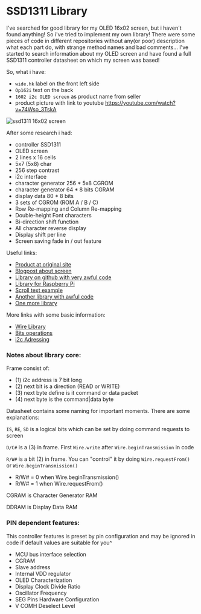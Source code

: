 # SSD1311 Library

I've searched for good library for my OLED 16x02 screen, but i haven't found anything! So i've tried to implement my own library! 
There were some pieces of code in different repositories without any(or poor) description what each part do, with strange method names and bad comments...
I've started to search information about my OLED screen and have found a full SSD1311 controller datasheet on which my screen was based!

So, what i have:

* `wide.hk` label on the front left side
* `Op162i` text on the back
* `1602 i2c OLED screen` as product name from seller 
* product picture with link to youtube https://youtube.com/watch?v=74Wso_3TskA

![ssd1311 16x02 screen][device]

After some research i had:

* controller SSD1311
* OLED screen
* 2 lines x 16 cells
* 5x7 (5x8) char
* 256 step contrast
* i2c interface
* character generator 256 * 5x8 CGROM
* character generator 64 * 8 bits CGRAM
* display data 80 * 8 bits
* 3 sets of CGROM (ROM A / B / C)
* Row Re-mapping and Column Re-mapping
* Double-height Font characters
* Bi-direction shift function
* All character reverse display
* Display shift per line
* Screen saving fade in / out feature

Useful links:

+ [Product at original site](http://www.wide.hk/index.php?route=product/product&path=18_46&product_id=69)
+ [Blogpost about screen](https://gadjetsblog.blogspot.com/2013/09/oled-1602-display-and-library-for.html)
+ [Library on github with very awful code](https://github.com/gadjet/1602-OLED-Arduino-Library)
+ [Library for Raspberry Pi](https://github.com/0xFACE/RPi-OLED-Display-SSD1311)
+ [Scroll text example](https://github.com/nathanchantrell/OLED1602)
+ [Another library with awful code](https://github.com/rafaelcamacho/Oled-SSD131x)
+ [One more library](https://github.com/jafrado/2004_i2c_oled)

More links with some basic information:

- [Wire Library](https://playground.arduino.cc/Main/WireLibraryDetailedReference)
- [Bits operations](http://playground.arduino.cc/Code/BitMath)
- [i2c Adressing](https://www.i2c-bus.org/addressing/)

### Notes about library core:

Frame consist of:

* (1) i2c address is 7 bit long
* (2) next bit is a direction (READ or WRITE)
* (3) next byte define is it command or data packet
* (4) next byte is the command|data byte

Datasheet contains some naming for important moments. There are some explanations:

`IS`, `RE`, `SD` is a logical bits which can be set by doing command requests to screen

`D/C#` is a (3) in frame. First `Wire.write` after `Wire.beginTransmission` in code

`R/W#` is a bit (2) in frame. You can "control" it by doing `Wire.requestFrom()` or `Wire.beginTransmission()`

  *  R/W# = 0 when Wire.beginTransmission()
  *  R/W# = 1 when Wire.requestFrom()

CGRAM is Character Generator RAM

DDRAM is Display Data RAM

### PIN dependent features:

This controller features is preset by pin configuration and may be ignored in code if default values are suitable for you^

* MCU bus interface selection
* CGRAM
* Slave address
* Internal VDD regulator
* OLED Characterization
* Display Clock Divide Ratio
* Oscillator Frequency
* SEG Pins Hardware Configuration
* V COMH Deselect Level

[device]: https://github.com/n2j7/SSD1311/raw/master/media/screen16x02.jpg